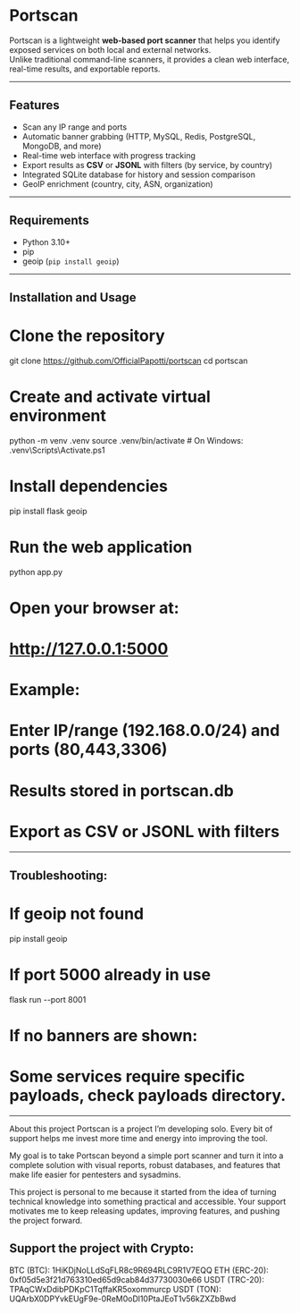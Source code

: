 # Portscan

Portscan is a lightweight **web-based port scanner** that helps you identify exposed services on both local and external networks.  
Unlike traditional command-line scanners, it provides a clean web interface, real-time results, and exportable reports.  

---

## Features
- Scan any IP range and ports  
- Automatic banner grabbing (HTTP, MySQL, Redis, PostgreSQL, MongoDB, and more)  
- Real-time web interface with progress tracking  
- Export results as **CSV** or **JSONL** with filters (by service, by country)  
- Integrated SQLite database for history and session comparison  
- GeoIP enrichment (country, city, ASN, organization)  

---

## Requirements
- Python 3.10+  
- pip  
- geoip (`pip install geoip`)  

---

## Installation and Usage


# Clone the repository
git clone https://github.com/OfficialPapotti/portscan
cd portscan

# Create and activate virtual environment
python -m venv .venv
source .venv/bin/activate   # On Windows: .venv\Scripts\Activate.ps1

# Install dependencies
pip install flask geoip

# Run the web application
python app.py

# Open your browser at:
# http://127.0.0.1:5000

# Example:
# Enter IP/range (192.168.0.0/24) and ports (80,443,3306)
# Results stored in portscan.db
# Export as CSV or JSONL with filters

---


##  Troubleshooting:

# If geoip not found
pip install geoip

# If port 5000 already in use
flask run --port 8001

# If no banners are shown:
# Some services require specific payloads, check payloads directory.

---

About this project
Portscan is a project I’m developing solo. Every bit of support helps me invest more time and energy into improving the tool.

My goal is to take Portscan beyond a simple port scanner and turn it into a complete solution with visual reports, robust databases, and features that make life easier for pentesters and sysadmins.

This project is personal to me because it started from the idea of turning technical knowledge into something practical and accessible.
Your support motivates me to keep releasing updates, improving features, and pushing the project forward.

## Support the project with Crypto:
BTC (BTC): 1HiKDjNoLLdSqFLR8c9R694RLC9R1V7EQQ
ETH  (ERC-20): 0xf05d5e3f21d763310ed65d9cab84d37730030e66
USDT (TRC-20): TPAqCWxDdibPDKpC1TqffaKR5oxommurcp
USDT (TON): UQArbX0DPYvkEUgF9e-0ReM0oDl10PtaJEoT1v56kZXZbBwd
